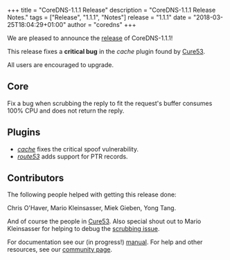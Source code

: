 +++
title = "CoreDNS-1.1.1 Release"
description = "CoreDNS-1.1.1 Release Notes."
tags = ["Release", "1.1.1", "Notes"]
release = "1.1.1"
date = "2018-03-25T18:04:29+01:00"
author = "coredns"
+++

We are pleased to announce the [release](https://github.com/coredns/coredns/releases/tag/v1.1.1) of
CoreDNS-1.1.1!

This release fixes a **critical bug** in the *cache* plugin found by [Cure53](/2018/03/15/cure53-security-assessment/).

All users are encouraged to upgrade.

## Core

Fix a bug when scrubbing the reply to fit the request's buffer consumes 100% CPU and does not return
the reply.

## Plugins

* [*cache*](/plugins/cache) fixes the critical spoof vulnerability.
* [*route53*](/plugins/route53) adds support for PTR records.

## Contributors

The following people helped with getting this release done:

Chris O'Haver,
Mario Kleinsasser,
Miek Gieben,
Yong Tang.

And of course the people in [Cure53](https://cure53.de). Also special shout out to Mario Kleinsasser
for helping to debug the [scrubbing issue](https://github.com/coredns/coredns/issues/1625).

For documentation see our (in progress!) [manual](/manual). For help and other resources, see our
[community page](https://coredns.io/community/).
